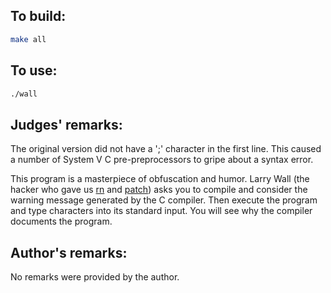 ## To build:

```sh
make all
```


## To use:

```sh
./wall
```


## Judges' remarks:

The original version did not have a ';' character in the first line.
This caused a number of System V C pre-preprocessors to gripe about a
syntax error.

This program is a masterpiece of obfuscation and humor.  Larry Wall (the hacker
who gave us [rn](https://en.wikipedia.org/wiki/Rn_(newsreader)) and
[patch](https://en.wikipedia.org/wiki/Patch_(Unix))) asks you to compile and
consider the warning message generated by the C compiler.  Then execute the
program and type characters into its standard input.  You will see why the
compiler documents the program.


## Author's remarks:

No remarks were provided by the author.


<!--

    Copyright © 1984-2024 by Landon Curt Noll. All Rights Reserved.

    You are free to share and adapt this file under the terms of this license:

	Creative Commons Attribution-ShareAlike 4.0 International (CC BY-SA 4.0)

    For more information, see:

	https://creativecommons.org/licenses/by-sa/4.0/

-->
